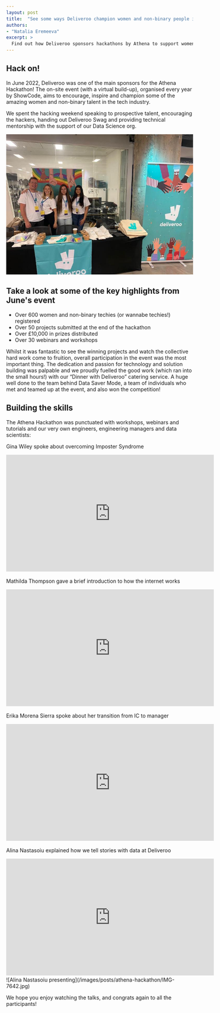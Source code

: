 ```yaml
---
layout: post
title:  "See some ways Deliveroo champion women and non-binary people in tech"
authors:
- "Natalia Eremeeva"
excerpt: >
  Find out how Deliveroo sponsors hackathons by Athena to support women and non-binary talent.
---
```


## Hack on!
In June 2022, Deliveroo was one of the main sponsors for the Athena Hackathon! The on-site event (with a virtual build-up), organised every year by ShowCode, aims to encourage, inspire and champion some of the amazing women and non-binary talent in the tech industry.

We spent the hacking weekend speaking to prospective talent, encouraging the hackers, handing out Deliveroo Swag and providing technical mentorship with the support of our Data Science org.

![Deliveroo representatives at the hackathon](/images/posts/athena-hackathon/f37c5006-09fc-4e2f-8eb2-8c1d9766f19b.JPG)

## Take a look at some of the key highlights from June's event

- Over 600 women and non-binary techies (or wannabe techies!) registered
- Over 50 projects submitted at the end of the hackathon
- Over £10,000 in prizes distributed
- Over 30 webinars and workshops

Whilst it was fantastic to see the winning projects and watch the collective hard work come to fruition, overall participation in the event was the most important thing. The dedication and passion for technology and solution building was palpable and we proudly fuelled the good work (which ran into the small hours!) with our  “Dinner with Deliveroo” catering service. A huge well done to the team behind Data Saver Mode, a team of individuals who met and teamed up at the event, and also won the competition!

## Building the skills
The Athena Hackathon was punctuated with workshops, webinars and tutorials and our very own engineers, engineering managers and data scientists:

Gina Wiley spoke about overcoming Imposter Syndrome
<iframe width="560" height="315" src="https://www.youtube.com/embed/mCfT_Inyzmo" title="YouTube video player" frameborder="0" allow="accelerometer; autoplay; clipboard-write; encrypted-media; gyroscope; picture-in-picture" allowfullscreen></iframe>

Mathilda Thompson gave a brief introduction to how the internet works
<iframe width="560" height="315" src="https://www.youtube.com/embed/Wre7qaMmiFo" title="YouTube video player" frameborder="0" allow="accelerometer; autoplay; clipboard-write; encrypted-media; gyroscope; picture-in-picture" allowfullscreen></iframe>

Erika Morena Sierra spoke about her transition from IC to manager
<iframe width="560" height="315" src="https://www.youtube.com/embed/nY8XqrRd_44" title="YouTube video player" frameborder="0" allow="accelerometer; autoplay; clipboard-write; encrypted-media; gyroscope; picture-in-picture" allowfullscreen></iframe>

Alina Nastasoiu explained how we tell stories with data at Deliveroo
<iframe width="560" height="315" src="https://www.youtube.com/embed/sE0bFfwB-YA" title="YouTube video player" frameborder="0" allow="accelerometer; autoplay; clipboard-write; encrypted-media; gyroscope; picture-in-picture" allowfullscreen></iframe>
![Alina Nastasoiu presenting](/images/posts/athena-hackathon/IMG-7642.jpg)

We hope you enjoy watching the talks, and congrats again to all the participants!
